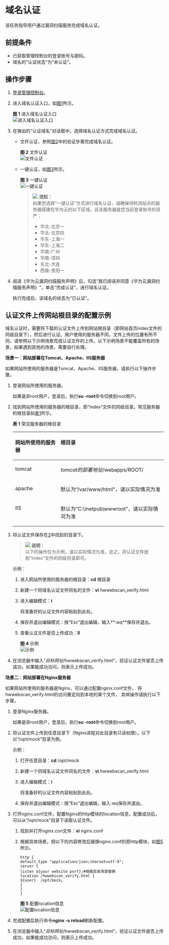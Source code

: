 # 域名认证<a name="vss_01_0054"></a>

该任务指导用户通过漏洞扫描服务完成域名认证。

## 前提条件<a name="section362011861503"></a>

-   已获取管理控制台的登录账号与密码。
-   域名的“认证状态“为“未认证“。

## 操作步骤<a name="section23756719165737"></a>

1.  [登录管理控制台](https://console.huaweicloud.com/)。
2.  进入域名认证入口，如[图1](#fig4989100164918)所示。

    **图 1**  进入域名认证入口<a name="fig4989100164918"></a>  
    ![](figures/进入域名认证入口.png "进入域名认证入口")

3.  在弹出的“认证域名“对话框中，选择域名认证方式完成域名认证。
    -   文件认证，参照[图2](#fig9587920208)中的验证步骤完成域名认证。

        **图 2**  文件认证<a name="fig9587920208"></a>  
        ![](figures/文件认证.png "文件认证")

    -   一键认证，如[图3](#fig8587142013011)所示。

        **图 3**  一键认证<a name="fig8587142013011"></a>  
        ![](figures/一键认证.png "一键认证")

        >![](public_sys-resources/icon-notice.gif) **须知：**   
        >如果您选择“一键认证“方式进行域名认证，请确保待检测站点的服务器搭建在华为云的以下区域，且该服务器是您当前登录账号的资产：  
        >-   华北-北京一  
        >-   华北-北京四  
        >-   华东-上海一  
        >-   华东-上海二  
        >-   华南-广州  
        >-   华南-深圳  
        >-   东北-大连  
        >-   西南-贵阳一  


4.  阅读《华为云漏洞扫描服务声明》后，勾选“我已阅读并同意《华为云漏洞扫描服务声明》“，单击“完成认证“，进行域名认证。

    执行完成后，该域名的状态为“已认证“。


## 认证文件上传网站根目录的配置示例<a name="section6188115084710"></a>

域名认证时，需要将下载的认证文件上传到网站根目录（即网站首页index文件的同级目录下），然后进行认证。用户使用的服务器不同，文件上传的位置有所不同，请参照以下示例场景完成认证文件的上传。以下示例场景不能覆盖所有的场景，如果遇到其他的场景，需要自行处理。

**场景一**：**网站部署在Tomcat、Apache、IIS服务器**

如果网站所使用的服务器是Tomcat、Apache、IIS服务器，请执行以下操作步骤。

1.  登录网站所使用的服务器。

    如果是非root用户，登录后，执行**su -root**命令切换到root用户。

2.  <a name="zh-cn_topic_0113516465_li16156578174417"></a>找到网站所使用的服务器的根目录，即“index“文件的同级目录。常见服务器的根目录如[表1](#zh-cn_topic_0113516465_table2433164122219)所示。

    **表 1**  常见服务器的根目录

    <a name="zh-cn_topic_0113516465_table2433164122219"></a>
    <table><thead align="left"><tr id="zh-cn_topic_0113516465_row12432144114224"><th class="cellrowborder" valign="top" width="30.04%" id="mcps1.2.3.1.1"><p id="zh-cn_topic_0113516465_p243284113227"><a name="zh-cn_topic_0113516465_p243284113227"></a><a name="zh-cn_topic_0113516465_p243284113227"></a>网站所使用的服务器</p>
    </th>
    <th class="cellrowborder" valign="top" width="69.96%" id="mcps1.2.3.1.2"><p id="zh-cn_topic_0113516465_p1643224162213"><a name="zh-cn_topic_0113516465_p1643224162213"></a><a name="zh-cn_topic_0113516465_p1643224162213"></a>根目录</p>
    </th>
    </tr>
    </thead>
    <tbody><tr id="zh-cn_topic_0113516465_row6432174162214"><td class="cellrowborder" valign="top" width="30.04%" headers="mcps1.2.3.1.1 "><p id="zh-cn_topic_0113516465_p643214117223"><a name="zh-cn_topic_0113516465_p643214117223"></a><a name="zh-cn_topic_0113516465_p643214117223"></a>tomcat</p>
    </td>
    <td class="cellrowborder" valign="top" width="69.96%" headers="mcps1.2.3.1.2 "><p id="zh-cn_topic_0113516465_p04322041122216"><a name="zh-cn_topic_0113516465_p04322041122216"></a><a name="zh-cn_topic_0113516465_p04322041122216"></a><i><span class="varname" id="zh-cn_topic_0113516465_varname0432114118220"><a name="zh-cn_topic_0113516465_varname0432114118220"></a><a name="zh-cn_topic_0113516465_varname0432114118220"></a>tomcat的部署地址</span></i>/webapps/ROOT/</p>
    </td>
    </tr>
    <tr id="zh-cn_topic_0113516465_row1843354118223"><td class="cellrowborder" valign="top" width="30.04%" headers="mcps1.2.3.1.1 "><p id="zh-cn_topic_0113516465_p9432941122216"><a name="zh-cn_topic_0113516465_p9432941122216"></a><a name="zh-cn_topic_0113516465_p9432941122216"></a>apache</p>
    </td>
    <td class="cellrowborder" valign="top" width="69.96%" headers="mcps1.2.3.1.2 "><p id="zh-cn_topic_0113516465_p3433541142217"><a name="zh-cn_topic_0113516465_p3433541142217"></a><a name="zh-cn_topic_0113516465_p3433541142217"></a>默认为<span class="filepath" id="zh-cn_topic_0113516465_filepath24331241162212"><a name="zh-cn_topic_0113516465_filepath24331241162212"></a><a name="zh-cn_topic_0113516465_filepath24331241162212"></a>“/var/www/html”</span>，请以实际情况为准</p>
    </td>
    </tr>
    <tr id="zh-cn_topic_0113516465_row24334411224"><td class="cellrowborder" valign="top" width="30.04%" headers="mcps1.2.3.1.1 "><p id="zh-cn_topic_0113516465_p13433184162217"><a name="zh-cn_topic_0113516465_p13433184162217"></a><a name="zh-cn_topic_0113516465_p13433184162217"></a>IIS</p>
    </td>
    <td class="cellrowborder" valign="top" width="69.96%" headers="mcps1.2.3.1.2 "><p id="zh-cn_topic_0113516465_p2433144110225"><a name="zh-cn_topic_0113516465_p2433144110225"></a><a name="zh-cn_topic_0113516465_p2433144110225"></a>默认为<span class="filepath" id="zh-cn_topic_0113516465_filepath3433841162214"><a name="zh-cn_topic_0113516465_filepath3433841162214"></a><a name="zh-cn_topic_0113516465_filepath3433841162214"></a>“C:\inetpub\wwwroot”</span>，请以实际情况为准</p>
    </td>
    </tr>
    </tbody>
    </table>

3.  将认证文件保存在[2](#zh-cn_topic_0113516465_li16156578174417)中找到的目录下。

    >![](public_sys-resources/icon-note.gif) **说明：**   
    >以下的操作仅为示例，请以实际情况为准，总之，将认证文件放到“index“文件的同级目录即可。  

    示例：

    1.  进入网站所使用的服务器的根目录：**cd**  根目录
    2.  新建一个同域名认证文件同名的文件：**vi**  hwwebscan\_verify.html
    3.  进入编辑模式：**i**

        将准备好的认证文件内容粘贴到此处。

    4.  保存并退出编辑模式：按“Esc“退出编辑，输入**:wq**保存并退出。
    5.  查看认证文件是否上传成功：**ll**

        **图 4**  示例<a name="zh-cn_topic_0113516465_fig44924411061"></a>  
        ![](figures/示例.png "示例")

4.  在浏览器中输入“_目标网址_/hwwebscan\_verify.html”，验证认证文件是否上传成功，如果能成功访问，则表示上传成功。

**场景二**：**网站部署在Nginx服务器**

如果网站所使用的服务器是Nginx，可以通过配置nginx.conf文件， 将hwwebscan\_verify.html的访问重定向到本地的某个文件， 具体操作请执行以下步骤。

1.  登录Nginx服务器。

    如果是非root用户，登录后，执行**su -root**命令切换到root用户。

2.  将认证文件上传到任意目录下（Nginx进程对此目录有只读权限）。以下以“/opt/mock“目录为例。

    示例：

    1.  打开任意目录：**cd**   /opt/mock
    2.  新建一个同域名认证文件同名的文件：**vi**  hwwebscan\_verify.html
    3.  进入编辑模式：**i**

        将准备好的认证文件内容粘贴到此处。

    4.  保存并退出编辑模式：按“Esc“退出编辑，输入:wq保存并退出。

3.  打开nginx.conf文件，配置Nginx的http模块的location信息，配置成功后，可以从“/opt/mock“目录下读取认证文件。
    1.  找到并打开nginx.con文件：**vi**  nginx.conf
    2.  根据具体场景，把以下的内容修改后替换nginx.conf的原http模块，如[图5](#zh-cn_topic_0113516465_fig2054691419416)所示。

        ```
        http {
        default_type "application/json;charset=utf-8";
        server {
        listen ${your website port};#根据具体场景替换
        location /hwwebscan_verify.html {
        ${user}  /opt/mock;
        }
        }
        }
        ```

        **图 5**  配置location信息<a name="zh-cn_topic_0113516465_fig2054691419416"></a>  
        ![](figures/配置location信息.png "配置location信息")

4.  完成配置后执行命令**nginx -s reload**刷新配置。
5.  在浏览器中输入“_目标网址_/hwwebscan\_verify.html”，验证认证文件是否上传成功，如果能成功访问，则表示上传成功。

